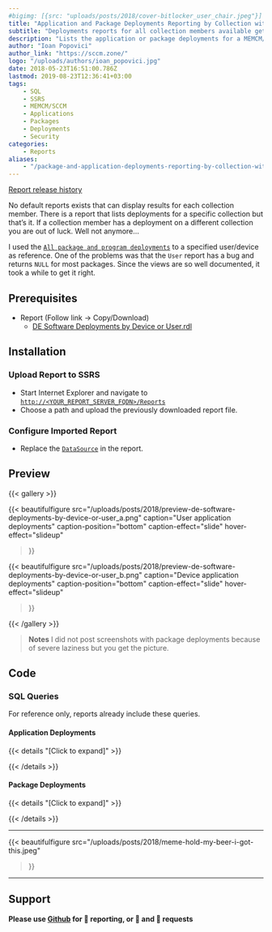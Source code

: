 ```yaml
---
#bigimg: [{src: "uploads/posts/2018/cover-bitlocker_user_chair.jpeg"}]
title: "Application and Package Deployments Reporting by Collection with MEMCM/SCCM"
subtitle: "Deployments reports for all collection members available get it while it’s hot…"
description: "Lists the application or package deployments for a MEMCM/SCCM device or user collection."
author: "Ioan Popovici"
author_link: "https://sccm.zone/"
logo: "/uploads/authors/ioan_popovici.jpg"
date: 2018-05-23T16:51:00.786Z
lastmod: 2019-08-23T12:36:41+03:00
tags:
    - SQL
    - SSRS
    - MEMCM/SCCM
    - Applications
    - Packages
    - Deployments
    - Security
categories:
    - Reports
aliases:
    - "/package-and-application-deployments-reporting-by-collection-with-sccm-64199bbcdc6c"
---
```


[Report release history](https://SCCM.Zone/DE-Deployments-by-Device-or-User-CHANGELOG)

No default reports exists that can display results for each collection member. There is a report that lists deployments for a specific collection but that’s it. If a collection member has a deployment on a different collection you are out of luck. Well not anymore…

I used the [`All package and program deployments`](https://docs.microsoft.com/en-us/sccm/core/servers/manage/list-of-reports#software-distribution---package-and-program-deployment) to a specified user/device as reference. One of the problems was that the `User` report has a bug and returns `NULL` for most packages. Since the views are so well documented, it took a while to get it right.

## Prerequisites

* Report (Follow link → Copy/Download)
  * [DE Software Deployments by Device or User.rdl](https://snippets.cacher.io/snippet/a8c54490242f96c2f43a)

## Installation

### Upload Report to SSRS

* Start Internet Explorer and navigate to [`http://<YOUR_REPORT_SERVER_FQDN>/Reports`](http://en.wikipedia.org/wiki/Fully_qualified_domain_name)
* Choose a path and upload the previously downloaded report file.

### Configure Imported Report

* Replace the [`DataSource`](https://joshheffner.com/how-to-import-additional-software-update-reports-in-sccm/) in the report.

## Preview

{{< gallery >}}

{{<
    beautifulfigure src="/uploads/posts/2018/preview-de-software-deployments-by-device-or-user_a.png"
    caption="User application deployments"
    caption-position="bottom" caption-effect="slide"
    hover-effect="slideup"
>}}

{{<
    beautifulfigure src="/uploads/posts/2018/preview-de-software-deployments-by-device-or-user_b.png"
    caption="Device application deployments"
    caption-position="bottom" caption-effect="slide"
    hover-effect="slideup"
>}}

{{< /gallery >}}

> **Notes**
> I did not post screenshots with package deployments because of severe laziness but you get the picture.

## Code

### SQL Queries

For reference only, reports already include these queries.

#### Application Deployments

{{< details "[Click to expand]" >}}
<script src="https://embed.cacher.io/815539d65961ad15a9ae47c50d7913a67f5aad10.js?a=05f6022fa311628003703128e475bcfb&t=github_gist"></script>
{{< /details >}}

#### Package Deployments

{{< details "[Click to expand]" >}}
<script src="https://embed.cacher.io/d7046c89083aac12a0fb13c55f2e1bf67909fd48.js?a=887e02ddfdf124481a69303f24b3a93c&t=github_gist"></script>
{{< /details >}}

***

{{<
    beautifulfigure src="/uploads/posts/2018/meme-hold-my-beer-i-got-this.jpeg"
>}}

***

## Support

**Please use [Github](http://SCCM.Zone/GIT) for 🐛 reporting, or 🌈 and 🦄 requests**
